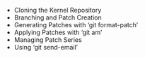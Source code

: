 - Cloning the Kernel Repository
- Branching and Patch Creation
- Generating Patches with ‘git format-patch’
- Applying Patches with ‘git am’
- Managing Patch Series
- Using ‘git send-email’